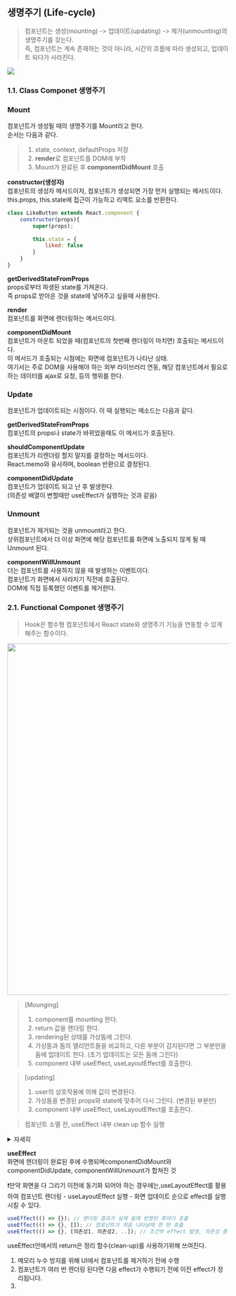 ## 생명주기 (Life-cycle)

> 컴포넌트는 생성(mounting) -> 업데이트(updating) -> 제거(unmounting)의 생명주기를 갖는다. <br />
> 즉, 컴포넌트는 계속 존재하는 것이 아니라, 시간의 흐름에 따라 생성되고, 업데이트 되다가 사라진다.

<img src="https://velog.velcdn.com/images%2Fminbr0ther%2Fpost%2F7f8ed738-2f24-46bd-ab9f-2c7e7d7976e2%2FUntitled-3.png" />

### 1.1. Class Componet 생명주기

### Mount
컴포넌트가 생성될 때의 생명주기를 Mount라고 한다.<br />
순서는 다음과 같다.

> 1. state, context, defaultProps 저장
> 2. **render**로 컴포넌트를 DOM에 부착
> 3. Mount가 완료된 후 **componentDidMount** 호출


**constructor(생성자)**<br />
컴포넌트의 생성자 메서드이자, 컴포넌트가 생성되면 가장 먼저 실행되는 메서드이다.<br />
this.props, this.state에 접근이 가능하고 리액트 요소를 반환한다.

```javascript
class LikeButton extends React.component {
    constructor(props){
        super(props);
        
        this.state = {
            liked: false
        }
    }
}
```

**getDerivedStateFromProps**<br />
props로부터 파생된 state를 가져온다. <br />
즉 props로 받아온 것을 state에 넣어주고 싶을때 사용한다.

**render**<br />
컴포넌트를 화면에 렌더링하는 메서드이다.

**componentDidMount**<br />
컴포넌트가 마운트 되었을 때(컴포넌트의 첫번째 렌더링이 마치면) 호출되는 메서드이다.<br />
이 메서드가 호출되는 시점에는 화면에 컴포넌트가 나타난 상태.<br />
여기서는 주로 DOM을 사용해야 하는 외부 라이브러리 연동, 해당 컴포넌트에서 필요로하는 데이터를 ajax로 요청, 등의 행위를 한다.

### Update
컴포넌트가 업데이트되는 시점이다. 
이 때 실행되는 메소드는 다음과 같다.

**getDerivedStateFromProps**<br />
컴포넌트의 props나 state가 바뀌었을때도 이 메서드가 호출된다.

**shouldComponentUpdate**<br />
컴포넌트가 리렌더링 할지 말지를 결정하는 메서드이다.<br />
React.memo와 유사하며, boolean 반환으로 결정된다.

**componentDidUpdate**<br />
컴포넌트가 업데이트 되고 난 후 발생한다.<br />
(의존성 배열이 변할때만 useEffect가 실행하는 것과 같음)


[//]: # (#### Props Update)

[//]: # (> 업데이트가 발생하였음을 감지하고, 아래의 순서대로 호출된다. <br />)

[//]: # (> 1. &#40;**componentWillReceiveProps**&#41; <br />)

[//]: # (> 2. **shouldComponentUpdate** <br />)

[//]: # (> render 이전이기 때문에 return false의 경우 render 취소&#40;성능 최적화&#41;가 가능하다. <br />)

[//]: # (> 3. &#40;**componentWillUpdate** <br />&#41;)

[//]: # (> props 업데이트 이전이기 때문에, state를 바뀌서는 안된다.)

[//]: # (> 4. render 되면 **componentDidUpdate**가 된다. <br />)

[//]: # (> 바뀌기 이전의 Props에 대한 정보를 가지고 있으며, DOM 접근이 가능하다.)

[//]: # (> )

[//]: # ()
[//]: # (#### State Update)

[//]: # (> setState 호출을 통해 state가 업데이트 될 때의 과정이다. <br />)

[//]: # (> props 업데이트와 과정이 같지만, ComponentWillReceiveProps는 호출되지 않는다.)

[//]: # (> 1. shouldComponentUpdate)

[//]: # (> 2. componentWillUpdate)

[//]: # (> 3. render)

[//]: # (> 4. componentDidUpdate <br />)

[//]: # (> 바뀌기 이전의 state의 정보를 가지고 있다.)



### Unmount

컴포넌트가 제거되는 것을 unmount라고 한다. <br />
상위컴포넌트에서 더 이상 화면에 해당 컴포넌트를 화면에 노출되지 않게 될 때 Unmount 된다.

**componentWillUnmount** <br />
더는 컴포넌트를 사용하지 않을 때 발생하는 이벤트이다. <br />
컴포넌트가 화면에서 사라지기 직전에 호출된다.<br />
DOM에 직접 등록했던 이벤트를 제거한다.<br />


### 2.1. Functional Componet 생명주기
> Hook은 함수형 컴포넌트에서 React state와 생명주기 기능을 연동할 수 있게 해주는 함수이다.

<img src="https://velog.velcdn.com/images/colagom/post/3bac93b6-60fe-45ca-9f1a-c50f464ee5c9/image.png" width="800px" />

> [Mounging]
> 1. component를 mounting 한다.
> 2. return 값을 렌더링 한다.
> 3. rendering된 상태를 가상돔에 그린다.
> 4. 가상돔과 돔의 엘리먼트들을 비교하고, 다른 부분이 감지된다면 그 부분만을 돔에 업데이트 한다. (초기 업데이트는 모든 돔에 그린다)
> 5. component 내부 useEffect, useLayoutEffect를 호출한다.

> [updating]
> 1. user의 상호작용에 의해 값이 변경된다. 
> 2. 가상돔을 변경된 props와 state에 맞추어 다시 그린다. (변경된 부분만)
> 3. component 내부 useEffect, useLayoutEffect를 호출한다.

> 컴포넌트 소멸 전, useEffect 내부 clean up 함수 실행

<details>
    <summary>자세히</summary>

- 이점
1. 기존의 라이프사이클 기반이 아닌, 로직 기반으로 나눌 수 있어 컴포넌트를 함수 단위로 잘게  쪼갤 수 있다는 이점이 있다.
2. 라이프사이클 메서드에는 관련 없는 로직이 자주 섞여 들어가는데, 이는 무결성을 해치게 된다.

- Hook 사용 규칙
1. 최상위에서만 호출해야 한다. 이 규칙을 따르면, 컴포넌트가 렌더링 될 때마다, 항상 동일한 순서로 Hook이 호출되는 것을 보장할 수 있다.
2. 일반 JS함수가 아니라, 리액트 함수 컴포넌트에서만 Hook을 호출해야 한다.

</details>


**useEffect** <br />
화면에 렌더링이 완료된 후에 수행되며componentDidMount와 componentDidUpdate, componentWillUnmount가 합쳐진 것

❗️만약 화면을 다 그리기 이전에 동기화 되어야 하는 경우에는,useLayoutEffect를 활용하여 컴포넌트 렌더링 - useLayoutEffect 실행 - 화면 업데이트 순으로 effect를 실행시킬 수 있다.

```javascript
useEffect(() => {}); // 렌더링 결과가 실제 돔에 반영된 후마다 호출
useEffect(() => {}, []); // 컴포넌트가 처음 나타날때 한 번 호출
useEffect(() => {}, [의존성1, 의존성2, ..]); // 조건부 effect 발생, 의존성 중 하나가 변경된다면 effect는 항상 재생성된다.
```

useEffect안에서의 return은 정리 함수(clean-up)를 사용하기위해 쓰여진다.
1. 메모리 누수 방지를 위해 UI에서 컴포넌트를 제거하기 전에 수행
2. 컴포넌트가 여러 번 렌더링 된다면 다음 effect가 수행되기 전에 이전 effect가 정리됩니다.
3. 